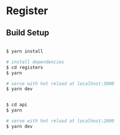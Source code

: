 # Register

## Build Setup

```bash

$ yarn install

# install dependencies
$ cd registers
$ yarn

# serve with hot reload at localhost:3000
$ yarn dev


$ cd api
$ yarn

# serve with hot reload at localhost:2000
$ yarn dev

